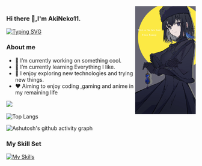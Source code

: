 <img align="right" src="https://raw.githubusercontent.com/AkiNeko11/AkiNeko11/main/Alice_Kuonji.png" width="32%">

### Hi there 👋,I'm AkiNeko11.

[![Typing SVG](https://readme-typing-svg.demolab.com?font=Fira+Code&pause=1000&color=000000&width=435&lines=Everything+is+possible;Always+learning+new+things)](https://git.io/typing-svg)

### About me

- 🔭 I’m currently working on something cool.
- 🌱 I’m currently learning Everything I like.
- 🤔 I enjoy exploring new technologies and trying new things.
- ❤️ Aiming to enjoy coding ,gaming and anime in my remaining life


![](https://github-readme-stats-swart-zeta-30.vercel.app/api?username=AkiNeko11&show_icons=true&theme=transparent&count_private=true)

![Top Langs](https://github-readme-stats-swart-zeta-30.vercel.app/api/top-langs/?username=AkiNeko11&count_private=true)

![Ashutosh's github activity graph](https://github-readme-activity-graph.vercel.app/graph?username=AkiNeko11&theme=react&count_private=true)



### My Skill Set

[![My Skills](https://skillicons.dev/icons?i=c,cpp,py,mysql,md,git,github,visualstudio,vscode,pycharm)](https://skillicons.dev)

